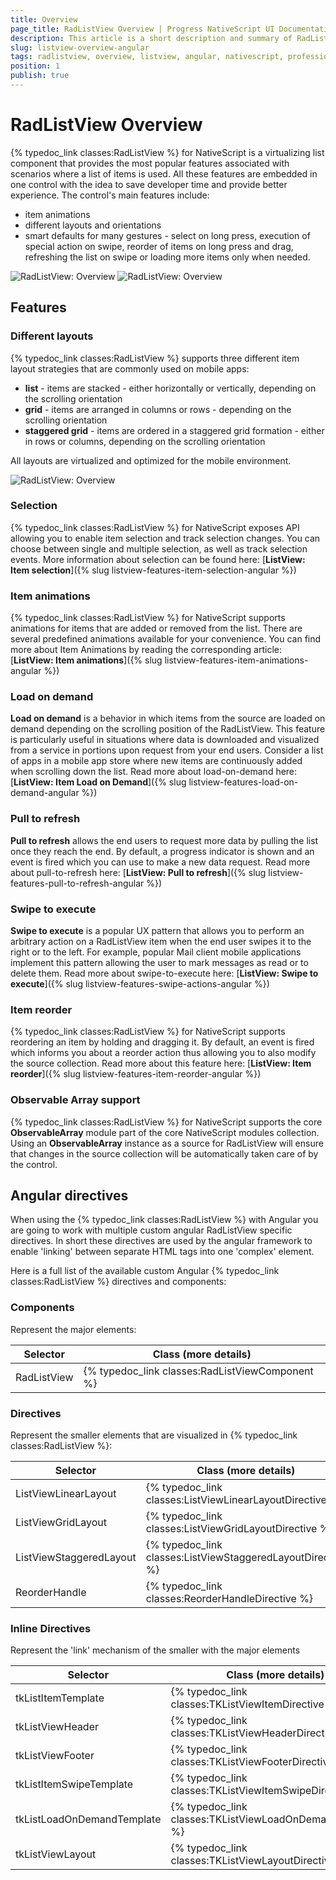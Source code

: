 ```yaml
---
title: Overview
page_title: RadListView Overview | Progress NativeScript UI Documentation
description: This article is a short description and summary of RadListView's features.
slug: listview-overview-angular
tags: radlistview, overview, listview, angular, nativescript, professional, ui
position: 1
publish: true
---
```

# RadListView Overview
{% typedoc_link classes:RadListView %} for NativeScript is a virtualizing list component that provides the most popular features associated with scenarios where a list of items is used. All these features are embedded in one control with the idea to save developer time and provide better experience. The control's main features include:
* item animations
* different layouts and orientations
* smart defaults for many gestures - select on long press, execution of special action on swipe, reorder of items on long press and drag, refreshing the list on swipe or loading more items only when needed.

![RadListView: Overview](../../img/ns_ui/list-view-overview_2.png "iOS") ![RadListView: Overview](../../img/ns_ui/list-view-overview_3.png "iOS")

## Features

### Different layouts

{% typedoc_link classes:RadListView %} supports three different item layout strategies that are commonly used on mobile apps:

* **list** - items are stacked - either horizontally or vertically, depending on the scrolling orientation
* **grid** - items are arranged in columns or rows - depending on the scrolling orientation
* **staggered grid** - items are ordered in a staggered grid formation - either in rows or columns, depending on the scrolling orientation

All layouts are virtualized and optimized for the mobile environment.

![RadListView: Overview](../../img/ns_ui/list-view-overview_1.png "Android")

### Selection
{% typedoc_link classes:RadListView %} for NativeScript exposes API allowing you to enable item selection and track selection changes. You can choose between single and multiple selection, as well as track selection events. More information about selection can be found here: [**ListView: Item selection**]({% slug listview-features-item-selection-angular %})

### Item animations
{% typedoc_link classes:RadListView %} for NativeScript supports animations for items that are added or removed from the list. There are several predefined animations available for your convenience. You can find more about Item Animations by reading the corresponding article: [**ListView: Item animations**]({% slug listview-features-item-animations-angular %})

### Load on demand
**Load on demand** is a behavior in which items from the source are loaded on demand depending on the scrolling position of the RadListView. This feature is particularly useful in situations where data is downloaded and visualized from a service in portions upon request from your end users. Consider a list of apps in a mobile app store where new items are continuously added when scrolling down the list. Read more about load-on-demand here: [**ListView: Item Load on Demand**]({% slug listview-features-load-on-demand-angular %})

### Pull to refresh
**Pull to refresh** allows the end users to request more data by pulling the list once they reach the end. By default, a progress indicator is shown and an event is fired which you can use to make a new data request. Read more about pull-to-refresh here: [**ListView: Pull to refresh**]({% slug listview-features-pull-to-refresh-angular %})

### Swipe to execute
**Swipe to execute** is a popular UX pattern that allows you to perform an arbitrary action on a RadListView item when the end user swipes it to the right or to the left. For example, popular Mail client mobile applications implement this pattern allowing the user to mark messages as read or to delete them. Read more about swipe-to-execute here: [**ListView: Swipe to execute**]({% slug listview-features-swipe-actions-angular %})

### Item reorder
{% typedoc_link classes:RadListView %} for NativeScript supports reordering an item by holding and dragging it. By default, an event is fired which informs you about a reorder action thus allowing you to also modify the source collection. Read more about this feature here: [**ListView: Item reorder**]({% slug listview-features-item-reorder-angular %})

### Observable Array support
{% typedoc_link classes:RadListView %} for NativeScript supports the core **ObservableArray** module part of the core NativeScript modules collection. Using an **ObservableArray** instance as a source for RadListView will ensure that changes in the source collection will be automatically taken care of by the control.

## Angular directives

When using the {% typedoc_link classes:RadListView %} with Angular you are going to work with multiple custom angular RadListView specific directives. In short these directives are used by the angular framework to enable 'linking' between separate HTML tags into one 'complex' element.

Here is a full list of the available custom Angular {% typedoc_link classes:RadListView %} directives and components:

### Components
Represent the major elements:

| Selector          | Class (more details)                                  |
|-------------------|-------------------------------------------------------|
| RadListView | {% typedoc_link classes:RadListViewComponent %} |


### Directives
Represent the smaller elements that are visualized in {% typedoc_link classes:RadListView %}:

| Selector          | Class (more details)                                  |
|-------------------|-------------------------------------------------------|
| ListViewLinearLayout | {% typedoc_link classes:ListViewLinearLayoutDirective %} |
| ListViewGridLayout | {% typedoc_link classes:ListViewGridLayoutDirective %} |
| ListViewStaggeredLayout | {% typedoc_link classes:ListViewStaggeredLayoutDirective %} |
| ReorderHandle | {% typedoc_link classes:ReorderHandleDirective %} |

### Inline Directives
Represent the 'link' mechanism of the smaller with the major elements

| Selector          | Class (more details)                                  |
|-------------------|-------------------------------------------------------|
| tkListItemTemplate | {% typedoc_link classes:TKListViewItemDirective %} |
| tkListViewHeader | {% typedoc_link classes:TKListViewHeaderDirective %} |
| tkListViewFooter | {% typedoc_link classes:TKListViewFooterDirective %} |
| tkListItemSwipeTemplate | {% typedoc_link classes:TKListViewItemSwipeDirective %} |
| tkListLoadOnDemandTemplate | {% typedoc_link classes:TKListViewLoadOnDemandDirective %} |
| tkListViewLayout | {% typedoc_link classes:TKListViewLayoutDirective %} |
